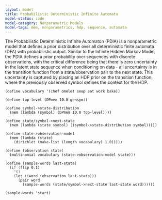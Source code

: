 ```yaml
---
layout: model
title: Probabilistic Deterministic Infinite Automata
model-status: code
model-category: Nonparametric Models
model-tags: mem, nonparametrics, hdp, sequence, automata
---
```


The Probabilistic Deterministic Infinite Automaton (PDIA) is a nonparametric model that defines a prior distribution over all deterministic finite automata (DFA) with probabilistic output. Similar to the Infinite Hidden Markov Model, the PDIA defines a prior probability over sequences with discrete observations, with the critical difference being that there is zero uncertainty in the latent state sequence when conditioning on data - all uncertainty is in the transition function from a state/observation pair to the next state. This uncertainty is captured by placing an HDP prior on the transition function, where the previously observed symbol defines the context for the HDP.

    (define vocabulary '(chef omelet soup eat work bake))
    
    (define top-level (DPmem 10.0 gensym))
    
    (define symbol->state-distribution
      (mem (lambda (symbol) (DPmem 10.0 top-level))))
    
    (define state/symbol->next-state
      (mem (lambda (state symbol) ((symbol->state-distribution symbol)))))
    
    (define state->observation-model
      (mem (lambda (state) 
        (dirichlet (make-list (length vocabulary) 1.0)))))
    
    (define (observation state) 
      (multinomial vocabulary (state->observation-model state)))
    
    (define (sample-words last-state) 
      (if (flip 0.1) 
        '()
        (let ((word (observation last-state)))
          (pair word 
            (sample-words (state/symbol->next-state last-state word))))))
    
    (sample-words 'start) 
